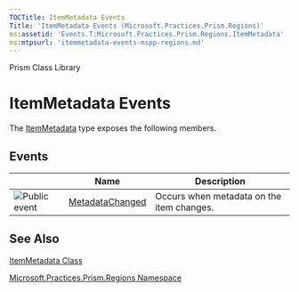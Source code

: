 ```yaml
---
TOCTitle: ItemMetadata Events
Title: 'ItemMetadata Events (Microsoft.Practices.Prism.Regions)'
ms:assetid: 'Events.T:Microsoft.Practices.Prism.Regions.ItemMetadata'
ms:mtpsurl: 'itemmetadata-events-mspp-regions.md'
---
```


Prism Class Library

ItemMetadata Events
===================

The [ItemMetadata](https://msdn.microsoft.com/library/microsoft.practices.prism.regions.itemmetadata) type exposes the following members.

Events
------

<table>

<thead>
<tr class="header">
<th> </th>
<th>Name</th>
<th>Description</th>
</tr>
</thead>
<tbody>
<tr class="odd">
<td><img src="https://msdn.microsoft.com/en-us/Gg430904.pubevent(en-us,PandP.50).gif" title="Public event" /></td>
<td><a href="https://msdn.microsoft.com/library/microsoft.practices.prism.regions.itemmetadata.metadatachanged">MetadataChanged</a></td>
<td><div class="summary">
Occurs when metadata on the item changes.
</div></td>
</tr>
</tbody>
</table>

See Also
--------


[ItemMetadata Class](https://msdn.microsoft.com/library/microsoft.practices.prism.regions.itemmetadata)

[Microsoft.Practices.Prism.Regions Namespace](https://msdn.microsoft.com/library/microsoft.practices.prism.regions)
